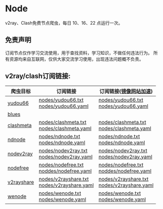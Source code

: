 # Node

v2ray、Clash免费节点爬虫，每日 10、16、22 点运行一次。

## 免责声明

订阅节点仅作学习交流使用，用于查找资料，学习知识，不做任何违法行为。
所有资源均来自互联网，仅供大家交流学习使用，出现违法问题概不负责。

## v2ray/clash订阅链接:

| 爬虫目标 | 订阅链接 | 订阅链接([镜像网站加速](https://ghgo.xyz/)) |
| ---- | ---- | ---- |
| [yudou66](https://www.yudou66.com) | [nodes/yudou66.txt](https://raw.githubusercontent.com/shidahuilang/node/main/nodes/yudou66.txt)<br>[nodes/yudou66.yaml](https://raw.githubusercontent.com/shidahuilang/node/main/nodes/yudou66.yaml) | [nodes/yudou66.txt](https://ghgo.xyz/raw.githubusercontent.com/shidahuilang/node/main/nodes/yudou66.txt)<br>[nodes/yudou66.yaml](https://ghgo.xyz/raw.githubusercontent.com/shidahuilang/node/main/nodes/yudou66.yaml) |
| [blues](https://blues2022.blogspot.com) |  |  |
| [clashmeta](https://clash-meta.github.io) | [nodes/clashmeta.txt](https://raw.githubusercontent.com/shidahuilang/node/main/nodes/clashmeta.txt)<br>[nodes/clashmeta.yaml](https://raw.githubusercontent.com/shidahuilang/node/main/nodes/clashmeta.yaml) | [nodes/clashmeta.txt](https://ghgo.xyz/raw.githubusercontent.com/shidahuilang/node/main/nodes/clashmeta.txt)<br>[nodes/clashmeta.yaml](https://ghgo.xyz/raw.githubusercontent.com/shidahuilang/node/main/nodes/clashmeta.yaml) |
| [ndnode](https://www.naidounode.com) | [nodes/ndnode.txt](https://raw.githubusercontent.com/shidahuilang/node/main/nodes/ndnode.txt)<br>[nodes/ndnode.yaml](https://raw.githubusercontent.com/shidahuilang/node/main/nodes/ndnode.yaml) | [nodes/ndnode.txt](https://ghgo.xyz/raw.githubusercontent.com/shidahuilang/node/main/nodes/ndnode.txt)<br>[nodes/ndnode.yaml](https://ghgo.xyz/raw.githubusercontent.com/shidahuilang/node/main/nodes/ndnode.yaml) |
| [nodev2ray](https://nodev2ray.com) | [nodes/nodev2ray.txt](https://raw.githubusercontent.com/shidahuilang/node/main/nodes/nodev2ray.txt)<br>[nodes/nodev2ray.yaml](https://raw.githubusercontent.com/shidahuilang/node/main/nodes/nodev2ray.yaml) | [nodes/nodev2ray.txt](https://ghgo.xyz/raw.githubusercontent.com/shidahuilang/node/main/nodes/nodev2ray.txt)<br>[nodes/nodev2ray.yaml](https://ghgo.xyz/raw.githubusercontent.com/shidahuilang/node/main/nodes/nodev2ray.yaml) |
| [nodefree](https://nodefree.org) | [nodes/nodefree.txt](https://raw.githubusercontent.com/shidahuilang/node/main/nodes/nodefree.txt)<br>[noddes/nodefree.yaml](https://raw.githubusercontent.com/shidahuilang/node/main/nodes/nodefree.yaml) | [nodes/nodefree.txt](https://ghgo.xyz/raw.githubusercontent.com/shidahuilang/node/main/nodes/nodefree.txt)<br>[noddes/nodefree.yaml](https://ghgo.xyz/raw.githubusercontent.com/shidahuilang/node/main/nodes/nodefree.yaml) |
| [v2rayshare](https://v2rayshare.com) | [nodes/v2rayshare.txt](https://raw.githubusercontent.com/shidahuilang/node/main/nodes/v2rayshare.txt)<br>[nodes/v2rayshare.yaml](https://raw.githubusercontent.com/shidahuilang/node/main/nodes/v2rayshare.yaml) | [nodes/v2rayshare.txt](https://ghgo.xyz/raw.githubusercontent.com/shidahuilang/node/main/nodes/v2rayshare.txt)<br>[nodes/v2rayshare.yaml](https://ghgo.xyz/raw.githubusercontent.com/shidahuilang/node/main/nodes/v2rayshare.yaml) |
| [wenode](https://wenode.cc/clashmeta) | [nodes/wenode.txt](https://raw.githubusercontent.com/shidahuilang/node/main/nodes/wenode.txt)<br>[nodes/wenode.yaml](https://raw.githubusercontent.com/shidahuilang/node/main/nodes/wenode.yaml) | [nodes/wenode.txt](https://ghgo.xyz/raw.githubusercontent.com/shidahuilang/node/main/nodes/wenode.txt)<br>[nodes/wenode.yaml](https://ghgo.xyz/raw.githubusercontent.com/shidahuilang/node/main/nodes/wenode.yaml) |
